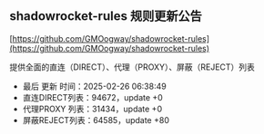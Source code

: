 ## shadowrocket-rules 规则更新公告

[https://github.com/GMOogway/shadowrocket-rules](https://github.com/GMOogway/shadowrocket-rules)

提供全面的直连（DIRECT）、代理（PROXY）、屏蔽（REJECT）列表
- 最后 更新 时间：2025-02-26 06:38:49
- 直连DIRECT列表：94672，update +0
- 代理PROXY 列表：31434，update +0
- 屏蔽REJECT列表：64585，update +80
